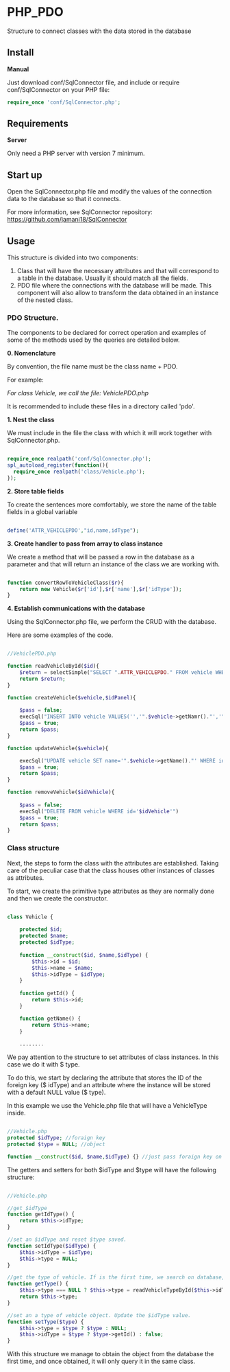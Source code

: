 # PHP_PDO
Structure to connect classes with the data stored in the database

## Install

**Manual**

Just download conf/SqlConnector file, and include or require conf/SqlConnector on your PHP file:

```php
require_once 'conf/SqlConnector.php';
```

## Requirements

**Server**

Only need a PHP server with version 7 minimum.

## Start up

Open the SqlConnector.php file and modify the values of the connection data to the database so that it connects.

For more information, see SqlConnector repository: https://github.com/jamani18/SqlConnector

## Usage

This structure is divided into two components:

1. Class that will have the necessary attributes and that will correspond to a table in the database. Usually it should match all the fields.
2. PDO file where the connections with the database will be made. This component will also allow to transform the data obtained in an instance of the nested class.

### PDO Structure.

The components to be declared for correct operation and examples of some of the methods used by the queries are detailed below.

**0. Nomenclature**

By convention, the file name must be the class name + PDO.

For example:

_For class Vehicle, we call the file: VehiclePDO.php_

It is recommended to include these files in a directory called 'pdo'.


**1. Nest the class**

We must include in the file the class with which it will work together with SqlConnector.php.

```php

require_once realpath('conf/SqlConnector.php');
spl_autoload_register(function(){
  require_once realpath('class/Vehicle.php');
});

````

**2. Store table fields**

To create the sentences more comfortably, we store the name of the table fields in a global variable


```php

define('ATTR_VEHICLEPDO',"id,name,idType");

````

**3. Create handler to pass from array to class instance**

We create a method that will be passed a row in the database as a parameter and that will return an instance of the class we are working with.

```php

function convertRowToVehicleClass($r){
    return new Vehicle($r['id'],$r['name'],$r['idType']);
}

````

**4. Establish communications with the database**

Using the SqlConnector.php file, we perform the CRUD with the database.

Here are some examples of the code.

```php

//VehiclePDO.php

function readVehicleById($id){
    $return = selectSimple("SELECT ".ATTR_VEHICLEPDO." FROM vehicle WHERE id='$id'",'convertRowToVehicleClass');
    return $return;
}

function createVehicle($vehicle,$idPanel){
    
    $pass = false;
    execSql("INSERT INTO vehicle VALUES('','".$vehicle->getNamr()."','".$vehicle->getIdType()."')");
    $pass = true;
    return $pass;
}

function updateVehicle($vehicle){

    execSql("UPDATE vehicle SET name='".$vehicle->getName()."' WHERE id='".$vehicle->getId()."'");
    $pass = true;
    return $pass;
}

function removeVehicle($idVehicle){
    
    $pass = false;
    execSql("DELETE FROM vehicle WHERE id='$idVehicle'")
    $pass = true; 
    return $pass;
}


````

### Class structure

Next, the steps to form the class with the attributes are established. Taking care of the peculiar case that the class houses other instances of classes as attributes.

To start, we create the primitive type attributes as they are normally done and then we create the constructor.

```php

class Vehicle {
    
    protected $id;
    protected $name;
    protected $idType;
    
    function __construct($id, $name,$idType) {
        $this->id = $id;
        $this->name = $name;
        $this->idType = $idType;
    }
    
    function getId() {
        return $this->id;
    }

    function getName() {
        return $this->name;
    }
    
    ........


````

We pay attention to the structure to set attributes of class instances. In this case we do it with $ type.

To do this, we start by declaring the attribute that stores the ID of the foreign key ($ idType) and an attribute where the instance will be stored with a default NULL value ($ type).

In this example we use the Vehicle.php file that will have a VehicleType inside.

```php

//Vehicle.php
protected $idType; //foraign key
protected $type = NULL; //object

function __construct($id, $name,$idType) {} //just pass foraign key on construct.

````

The getters and setters for both $idType and $type will have the following structure:

```php

//Vehicle.php

//get $idType
function getIdType() {
    return $this->idType;
}

//set an $idType and reset $type saved.
function setIdType($idType) {
    $this->idType = $idType;
    $this->type = NULL;
}

//get the type of vehicle. If is the first time, we search on database, else we get from attribute.
function getType() {
    $this->type === NULL ? $this->type = readVehicleTypeById($this->idType) : false;
    return $this->type;
}

//set an a type of vehicle object. Update the $idType value.
function setType($type) {
    $this->type = $type ? $type : NULL;
    $this->idType = $type ? $type->getId() : false;
}

````

With this structure we manage to obtain the object from the database the first time, and once obtained, it will only query it in the same class.

